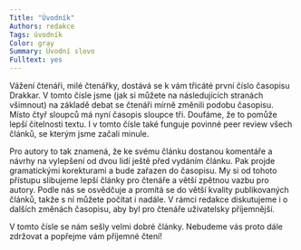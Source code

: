 ```yaml
---
Title: "Úvodník"
Authors: redakce
Tags: úvodník
Color: gray
Summary: Úvodní slovo
Fulltext: yes
---
```

Vážení čtenáři, milé čtenářky,
dostává se k vám třicáté první číslo časopisu Drakkar. V tomto čísle jsme (jak si můžete na následujících stranách všimnout) na základě debat se čtenáři mírně
změnili podobu časopisu. Místo čtyř sloupců má nyní časopis sloupce tři. 
Doufáme,
že to pomůže lepší čitelnosti textu. I v tomto čísle také funguje povinné
peer review všech článků, se kterým jsme začali minule.

Pro autory to tak znamená, že ke svému článku dostanou komentáře a návrhy
na vylepšení od dvou lidí ještě před vydáním článku. Pak projde gramatickými
korekturami a bude zařazen do časopisu. My si od tohoto přístupu slibujeme
lepší články pro čtenáře a větší zpětnou vazbu pro autory. Podle nás se osvědčuje
a promítá se do větší kvality publikovaných článků, takže s ní můžete počítat
i nadále. V rámci redakce diskutujeme i o dalších změnách časopisu, aby
byl pro čtenáře uživatelsky příjemnější.

V tomto čísle se nám sešly velmi dobré články. Nebudeme vás proto dále zdržovat
a popřejme vám příjemné čtení!
